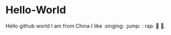 # Hello-World

Hello github world
I am from China
I like :singing: :jump: : rap: :basketball: :musical_note:.

